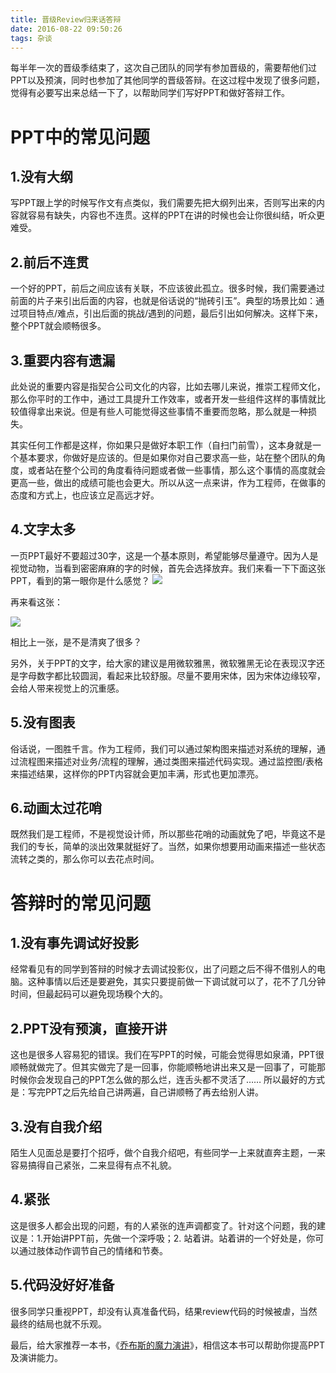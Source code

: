 ```yaml
---
title: 晋级Review归来话答辩
date: 2016-08-22 09:50:26
tags: 杂谈
---
```


每半年一次的晋级季结束了，这次自己团队的同学有参加晋级的，需要帮他们过PPT以及预演，同时也参加了其他同学的晋级答辩。在这过程中发现了很多问题，觉得有必要写出来总结一下了，以帮助同学们写好PPT和做好答辩工作。

# PPT中的常见问题 #

## 1.没有大纲 ##

写PPT跟上学的时候写作文有点类似，我们需要先把大纲列出来，否则写出来的内容就容易有缺失，内容也不连贯。这样的PPT在讲的时候也会让你很纠结，听众更难受。

## 2.前后不连贯 ##

一个好的PPT，前后之间应该有关联，不应该彼此孤立。很多时候，我们需要通过前面的片子来引出后面的内容，也就是俗话说的“抛砖引玉”。典型的场景比如：通过项目特点/难点，引出后面的挑战/遇到的问题，最后引出如何解决。这样下来，整个PPT就会顺畅很多。

## 3.重要内容有遗漏 ##

此处说的重要内容是指契合公司文化的内容，比如去哪儿来说，推崇工程师文化，那么你平时的工作中，通过工具提升工作效率，或者开发一些组件这样的事情就比较值得拿出来说。但是有些人可能觉得这些事情不重要而忽略，那么就是一种损失。

其实任何工作都是这样，你如果只是做好本职工作（自扫门前雪），这本身就是一个基本要求，你做好是应该的。但是如果你对自己要求高一些，站在整个团队的角度，或者站在整个公司的角度看待问题或者做一些事情，那么这个事情的高度就会更高一些，做出的成绩可能也会更大。所以从这一点来讲，作为工程师，在做事的态度和方式上，也应该立足高远才好。

## 4.文字太多 ##

一页PPT最好不要超过30字，这是一个基本原则，希望能够尽量遵守。因为人是视觉动物，当看到密密麻麻的字的时候，首先会选择放弃。我们来看一下下面这张PPT，看到的第一眼你是什么感觉？
![](https://img.alicdn.com/imgextra/i2/2657627814/TB2BPAMaxmJ.eBjy0FhXXbBdFXa_!!2657627814.png)

再来看这张：

![](https://img.alicdn.com/imgextra/i4/2657627814/TB2ta.PaCqJ.eBjy1zbXXbx8FXa_!!2657627814.png)

相比上一张，是不是清爽了很多？

另外，关于PPT的文字，给大家的建议是用微软雅黑，微软雅黑无论在表现汉字还是字母数字都比较圆润，看起来比较舒服。尽量不要用宋体，因为宋体边缘较窄，会给人带来视觉上的沉重感。

## 5.没有图表 ##

俗话说，一图胜千言。作为工程师，我们可以通过架构图来描述对系统的理解，通过流程图来描述对业务/流程的理解，通过类图来描述代码实现。通过监控图/表格来描述结果，这样你的PPT内容就会更加丰满，形式也更加漂亮。

## 6.动画太过花哨 ##

既然我们是工程师，不是视觉设计师，所以那些花哨的动画就免了吧，毕竟这不是我们的专长，简单的淡出效果就挺好了。当然，如果你想要用动画来描述一些状态流转之类的，那么你可以去花点时间。

# 答辩时的常见问题 #

## 1.没有事先调试好投影 ##

经常看见有的同学到答辩的时候才去调试投影仪，出了问题之后不得不借别人的电脑。这种事情以后还是要避免，其实只要提前做一下调试就可以了，花不了几分钟时间，但最起码可以避免现场糗个大的。

## 2.PPT没有预演，直接开讲 ##

这也是很多人容易犯的错误。我们在写PPT的时候，可能会觉得思如泉涌，PPT很顺畅就做完了。但其实做完了是一回事，你能顺畅地讲出来又是一回事了，可能那时候你会发现自己的PPT怎么做的那么烂，连舌头都不灵活了…… 所以最好的方式是：写完PPT之后先给自己讲两遍，自己讲顺畅了再去给别人讲。

## 3.没有自我介绍 ##

陌生人见面总是要打个招呼，做个自我介绍吧，有些同学一上来就直奔主题，一来容易搞得自己紧张，二来显得有点不礼貌。

## 4.紧张 ##

这是很多人都会出现的问题，有的人紧张的连声调都变了。针对这个问题，我的建议是：1.开始讲PPT前，先做一个深呼吸；2. 站着讲。站着讲的一个好处是，你可以通过肢体动作调节自己的情绪和节奏。

## 5.代码没好好准备 ##

很多同学只重视PPT，却没有认真准备代码，结果review代码的时候被虐，当然最终的结局也就不乐观。

最后，给大家推荐一本书，《[乔布斯的魔力演讲](https://item.jd.com/11697566.html)》，相信这本书可以帮助你提高PPT及演讲能力。

